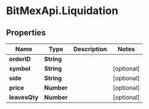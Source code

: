 # BitMexApi.Liquidation

## Properties
Name | Type | Description | Notes
------------ | ------------- | ------------- | -------------
**orderID** | **String** |  | 
**symbol** | **String** |  | [optional] 
**side** | **String** |  | [optional] 
**price** | **Number** |  | [optional] 
**leavesQty** | **Number** |  | [optional] 


